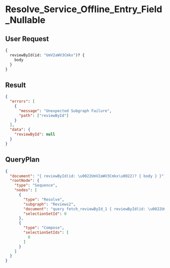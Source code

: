 # Resolve_Service_Offline_Entry_Field_Nullable

## User Request

```graphql
{
  reviewById(id: "UmV2aWV3Cmkx")? {
    body
  }
}
```

## Result

```json
{
  "errors": [
    {
      "message": "Unexpected Subgraph Failure",
      "path": ["reviewById"]
    }
  ],
  "data": {
    "reviewById": null
  }
}
```

## QueryPlan

```json
{
  "document": "{ reviewById(id: \u0022UmV2aWV3Cmkx\u0022)? { body } }",
  "rootNode": {
    "type": "Sequence",
    "nodes": [
      {
        "type": "Resolve",
        "subgraph": "Reviews2",
        "document": "query fetch_reviewById_1 { reviewById(id: \u0022UmV2aWV3Cmkx\u0022) { body } }",
        "selectionSetId": 0
      },
      {
        "type": "Compose",
        "selectionSetIds": [
          0
        ]
      }
    ]
  }
}
```

